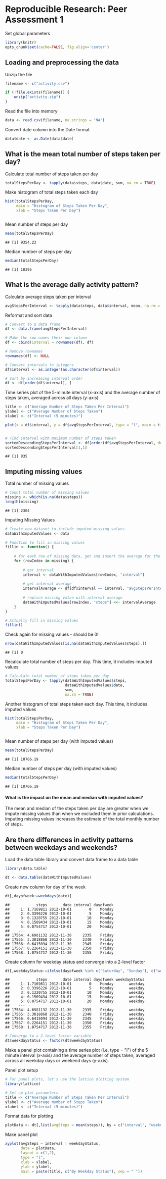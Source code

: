 # Reproducible Research: Peer Assessment 1

Set global parameters


```r
library(knitr)
opts_chunk$set(cache=FALSE, fig.align='center')
```
## Loading and preprocessing the data

Unzip the file 


```r
filename <- c("activity.csv")

if (!file.exists(filename)) {
    unzip("activity.zip")    
}
```

Read the file into memory


```r
data <- read.csv(filename, na.strings = "NA")
```

Convert date column into the Date format


```r
data$date <- as.Date(data$date)
```


## What is the mean total number of steps taken per day?

Calculate total number of steps taken per day


```r
totalStepsPerDay <- tapply(data$steps, data$date, sum, na.rm = TRUE)
```

Make histogram of total steps taken each day


```r
hist(totalStepsPerDay, 
     main = "Histogram of Steps Taken Per Day", 
     xlab = "Steps Taken Per Day")
```

<img src="PA1_template_files/figure-html/Histogram of total steps taken each day-1.png" title="" alt="" style="display: block; margin: auto;" />

Mean number of steps per day


```r
mean(totalStepsPerDay)
```

```
## [1] 9354.23
```

Median number of steps per day


```r
median(totalStepsPerDay)
```

```
## [1] 10395
```

## What is the average daily activity pattern?

Calculate average steps taken per interval


```r
avgStepsPerInterval <- tapply(data$steps, data$interval, mean, na.rm = TRUE)
```

Reformat and sort data


```r
# Convert to a data frame
df <- data.frame(avgStepsPerInterval)

# Make the row names their own column
df <- cbind(interval = rownames(df), df)

# Remove rownames
rownames(df) <- NULL

# Convert intervals to integers
df$interval <- as.integer(as.character(df$interval))

# Sort by increasing interval order
df <- df[order(df$interval), ]
```

Time series plot of the 5-minute interval (x-axis) and the average number of steps taken, averaged across all days (y-axis)


```r
title <- c("Average Number of Steps Taken Per Interval")
ylabel <- c("Average Number of Steps Taken")
xlabel <- c("Interval (5 minutes)")

plot(x = df$interval, y = df$avgStepsPerInterval, type = "l", main = title, ylab = ylabel, xlab = xlabel)
```

<img src="PA1_template_files/figure-html/Time Series Plot-1.png" title="" alt="" style="display: block; margin: auto;" />


```r
# Find interval with maximum number of steps taken
sortedDescendingStepsPerInterval <- df[order(df$avgStepsPerInterval, decreasing = TRUE), ]
sortedDescendingStepsPerInterval[1,1]
```

```
## [1] 835
```

## Imputing missing values

Total number of missing values


```r
# Count total number of missing values
missing <- which(is.na(data$steps))
length(missing)
```

```
## [1] 2304
```

Imputing Missing Values


```r
# Create new dataset to include imputed missing values
dataWithImputedValues <- data

# Function to fill in missing values
fillin <- function() {
  
    # for each row of missing data, get and insert the average for the interval
    for (rowIndex in missing) {
  
        # get interval
        interval <- dataWithImputedValues[rowIndex, "interval"]
      
        # get interval average
        intervalAverage <- df[df$interval == interval, "avgStepsPerInterval"]
      
        # replace missing value with interval average
        dataWithImputedValues[rowIndex, "steps"] <<- intervalAverage
    }
}

# Actually fill in missing values
fillin()
```

Check again for missing values - should be 0!


```r
nrow(dataWithImputedValues[is.na(dataWithImputedValues$steps),])
```

```
## [1] 0
```

Recalculate total number of steps per day. This time, it includes imputed values


```r
# Calculate total number of steps taken per day
totalStepsPerDay <- tapply(dataWithImputedValues$steps, 
                           dataWithImputedValues$date, 
                           sum, 
                           na.rm = TRUE)
```

Another histogram of total steps taken each day. This time, it includes imputed values


```r
hist(totalStepsPerDay, 
     main = "Histogram of Steps Taken Per Day", 
     xlab = "Steps Taken Per Day")
```

<img src="PA1_template_files/figure-html/Histogram with imputed values-1.png" title="" alt="" style="display: block; margin: auto;" />

Mean number of steps per day (with imputed values)


```r
mean(totalStepsPerDay)
```

```
## [1] 10766.19
```

Median number of steps per day (with imputed values)


```r
median(totalStepsPerDay)
```

```
## [1] 10766.19
```

#### What is the impact on the mean and median with imputed values?

The mean and median of the steps taken per day are greater when we impute missing values than when we excluded them in prior calculations. Imputing missing values increases the estimate of the total monthly number of steps.

## Are there differences in activity patterns between weekdays and weekends?

Load the data.table library and convert data frame to a data table


```r
library(data.table)

dt <- data.table(dataWithImputedValues)
```

Create new column for day of the week


```r
dt[,dayofweek:=weekdays(date)]
```

```
##            steps       date interval dayofweek
##     1: 1.7169811 2012-10-01        0    Monday
##     2: 0.3396226 2012-10-01        5    Monday
##     3: 0.1320755 2012-10-01       10    Monday
##     4: 0.1509434 2012-10-01       15    Monday
##     5: 0.0754717 2012-10-01       20    Monday
##    ---                                        
## 17564: 4.6981132 2012-11-30     2335    Friday
## 17565: 3.3018868 2012-11-30     2340    Friday
## 17566: 0.6415094 2012-11-30     2345    Friday
## 17567: 0.2264151 2012-11-30     2350    Friday
## 17568: 1.0754717 2012-11-30     2355    Friday
```

Create column for weekday status and converge into a 2-level factor


```r
dt[,weekdayStatus:=ifelse(dayofweek %in% c("Saturday", "Sunday"), c("weekend"), c("weekday"))]
```

```
##            steps       date interval dayofweek weekdayStatus
##     1: 1.7169811 2012-10-01        0    Monday       weekday
##     2: 0.3396226 2012-10-01        5    Monday       weekday
##     3: 0.1320755 2012-10-01       10    Monday       weekday
##     4: 0.1509434 2012-10-01       15    Monday       weekday
##     5: 0.0754717 2012-10-01       20    Monday       weekday
##    ---                                                      
## 17564: 4.6981132 2012-11-30     2335    Friday       weekday
## 17565: 3.3018868 2012-11-30     2340    Friday       weekday
## 17566: 0.6415094 2012-11-30     2345    Friday       weekday
## 17567: 0.2264151 2012-11-30     2350    Friday       weekday
## 17568: 1.0754717 2012-11-30     2355    Friday       weekday
```

```r
# Converge to a 2-level factor variable
dt$weekdayStatus <- factor(dt$weekdayStatus)
```

Make a panel plot containing a time series plot (i.e. type = "l") of the 5-minute interval (x-axis) and the average number of steps taken, averaged across all weekday days or weekend days (y-axis).

Panel plot setup


```r
# For panel plots, let's use the lattice plotting system
library(lattice)

# Set up plot parameters
title <- c("Average Number of Steps Taken Per Interval")
ylabel <- c("Average Number of Steps Taken")
xlabel <- c("Interval (5 minutes)")
```

Format data for plotting


```r
plotData <- dt[,list(avgSteps = mean(steps)), by = c("interval", "weekdayStatus")]
```

Make panel plot


```r
xyplot(avgSteps ~ interval | weekdayStatus, 
       data = plotData, 
       layout = c(1,2), 
       type = "l", 
       xlab = xlabel,
       ylab = ylabel,
       main = paste(title, c("By Weekday Status"), sep = " "))
```

<img src="PA1_template_files/figure-html/Make Panel Plot-1.png" title="" alt="" style="display: block; margin: auto;" />
